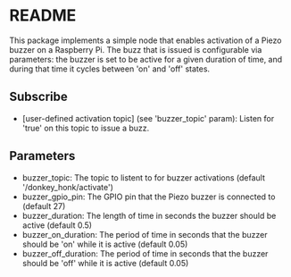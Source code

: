 # README #

This package implements a simple node that enables activation of a Piezo buzzer
on a Raspberry Pi. The buzz that is issued is configurable via parameters: the
buzzer is set to be active for a given duration of time, and during that time
it cycles between 'on' and 'off' states.

## Subscribe ##

* \[user-defined activation topic\] (see 'buzzer\_topic' param): Listen for 'true' on this topic to issue a buzz.

## Parameters ##

* buzzer\_topic: The topic to listent to for buzzer activations (default '/donkey\_honk/activate')
* buzzer\_gpio\_pin: The GPIO pin that the Piezo buzzer is connected to (default 27)
* buzzer\_duration: The length of time in seconds the buzzer should be active (default 0.5)
* buzzer\_on\_duration: The period of time in seconds that the buzzer should be 'on' while it is active (default 0.05)
* buzzer\_off\_duration: The period of time in seconds that the buzzer should be 'off' while it is active (default 0.05)
